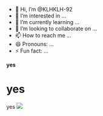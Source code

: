 - 👋 Hi, I’m @KLHKLH-92
- 👀 I’m interested in ...
- 🌱 I’m currently learning ...
- 💞️ I’m looking to collaborate on ...
- 📫 How to reach me ...
- 😄 Pronouns: ...
- ⚡ Fun fact: ...

<!---
KLHKLH-92/KLHKLH-92 is a ✨ special ✨ repository because its `README.md` (this file) appears on your GitHub profile.
You can click the Preview link to take a look at your changes.
--->
<strong> yes </strong>
<h1>yes</h1>
<botton>yes</botton>
<img src="https://mimo.app/i/earth.png">
